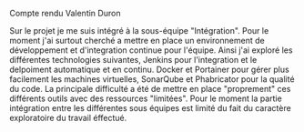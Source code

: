 Compte rendu Valentin Duron



Sur le projet je me suis intégré à la sous-équipe "Intégration". Pour le moment j'ai surtout cherché a mettre en place un environnement de développement et d'integration continue pour l'équipe. Ainsi j'ai exploré les différentes technologies suivantes, Jenkins pour l'integration et le delpoiment automatique et en continu. Docker et Portainer pour gérer plus facilement les machines virtuelles, SonarQube et Phabricator pour la qualité du code. La principale difficulté a été de mettre en place "proprement" ces différents outils avec des ressources "limitées". Pour le moment la partie intégration entre les différentes sous équipes est limité du fait du caractère exploratoire du travail éffectué.
